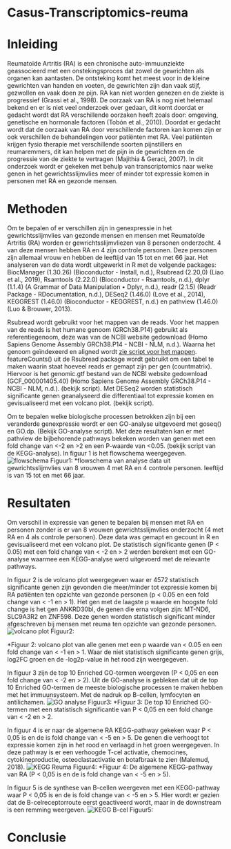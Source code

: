 # Casus-Transcriptomics-reuma
# Inleiding
Reumatoïde Artritis (RA) is een chronische auto-immuunziekte geassocieerd met een onstekingsproces dat zowel de gewrichten als organen kan aantasten. De ontsteking komt het meest voor in de kleine gewrichten van handen en voeten, de gewrichten zijn dan vaak stijf, gezwollen en vaak doen ze pijn. RA kan niet worden genezen en de ziekte is progressief (Grassi et al., 1998). 
De oorzaak van RA is nog niet helemaal bekend en er is niet veel onderzoek over gedaan, dit komt doordat er gedacht wordt dat RA verschillende oorzaken heeft zoals door: omgeving, genetische en hormonale factoren (Tobón et al., 2010).
Doordat er gedacht wordt dat de oorzaak van RA door verschillende factoren kan komen zijn er ook verschillen de behandelingen voor patiënten met RA. Veel patiënten krijgen fysio therapie met verschillende soorten pijnstillers en reumaremmers, dit kan helpen met de pijn in de gewrichten en de progressie van de ziekte te vertragen (Majithia & Geraci, 2007). 
In dit onderzoek wordt er gekeken met behulp van transcriptomics naar welke genen in het gewrichtsslijmvlies meer of minder tot expressie komen in personen met RA en gezonde mensen.

# Methoden 
Om te bepalen of er verschillen zijn in genexpressie in het gewrichtsslijmvlies van gezonde mensen en mensen met Reumatoïde Artritis (RA) worden er gewrichtsslijmvliezen van 8 personen onderzocht. 4 van deze mensen hebben RA en 4 zijn controle personen. Deze personen zijn allemaal vrouw en hebben de leeftijd van 15 tot en met 66 jaar. Het analyseren van de data wordt uitgewerkt in R met de volgende packages: BiocManager (1.30.26) (Bioconductor - Install, n.d.), Rsubread (2.20,0) (Liao et al., 2019), Rsamtools (2.22.0) (Bioconductor - Rsamtools, n.d.), dplyr (1.1.4) (A Grammar of Data Manipulation • Dplyr, n.d.), readr (2.1.5) (Readr Package - RDocumentation, n.d.), DESeq2 (1.46.0) (Love et al., 2014), KEGGREST (1.46.0) (Bioconductor - KEGGREST, n.d.) en pathview (1.46.0) (Luo & Brouwer, 2013).

Rsubread wordt gebruikt voor het mappen van de reads. Voor het mappen van de reads is het humane genoom (GRCh38.P14) gebruikt als referentiegenoom, deze was van de NCBI website gedownload (Homo Sapiens Genome Assembly GRCh38.P14 - NCBI - NLM, n.d.). Waarna het genoom geïndexeerd en aligned wordt [zie script voor het mappen](https://github.com/Richt01/main/tree/Casus-Transcriptomics-reuma/R_scripts/script_voor_mappen.R).
featureCounts() uit de Rsubread package wordt gebruikt om een tabel te maken waarin staat hoeveel reads er gemapt zijn per gen (countmatrix). Hiervoor is het genomic.gtf bestand van de NCBI website gedownload (GCF_000001405.40) (Homo Sapiens Genome Assembly GRCh38.P14 - NCBI - NLM, n.d.). (bekijk script).
Met DESeq2 worden statistisch significante genen geanalyseerd die differentiaal tot expressie komen en gevisualiseerd met een volcano plot. (bekijk script).

Om te bepalen welke biologische processen betrokken zijn bij een veranderde genexpressie wordt er een GO-analyse uitgevoerd met goseq() en GO.dp. (Bekijk GO-analyse script). Met deze resultaten kan er met pathview de bijbehorende pathways bekeken worden van genen met een fold change van <-2 en >2 en een P-waarde van <0.05. (bekijk script van de KEGG-analyse). In figuur 1 is het flowschema weergegeven.
![flowschema](./figuren/flowchart.png) 
<a id="Fig1">Figuur1:</a> 
*flowschema van analyse data uit gewrichtsslijmvlies van 8 vrouwen 4 met RA en 4 controle personen. leeftijd is van 15 tot en met 66 jaar.  

# Resultaten 
Om verschil in expressie van genen te bepalen bij mensen met RA en personen zonder is er van 8 vrouwen gewrichtsslijmvlies onderzocht (4 met RA en 4 als controle personen). Deze data was gemapt en gecount in R en gevisualiseerd met een volcano plot. De statistisch significante genen (P < 0.05) met een fold change van < -2 en > 2 werden berekent met een GO-analyse waarmee een KEGG-analyse werd uitgevoerd met de relevante pathways.

In figuur 2 is de volcano plot weergegeven waar er 4572 statistisch significante genen zijn gevonden die meer/minder tot expressie komen bij RA patiënten ten opzichte van gezonde personen (p < 0.05 en een fold change van < -1 en > 1). Het gen met de laagste p waarde en hoogste fold change is het gen ANKRD30bl, de genen die erna volgen zijn: MT-ND6, SLC9A3R2 en ZNF598. Deze genen worden statistisch significant minder afgeschreven bij mensen met reuma ten opzichte van gezonde personen.
![volcano plot](./figuren/volcano.png) 
<a id="Fig1">Figuur2:</a>

*Figuur 2: volcano plot van alle genen met een p waarde van < 0.05 en een fold change van < -1 en > 1. Waar de niet statistisch significante genen grijs, log2FC groen en de -log2p-value in het rood zijn weergegeven.

In figuur 3 zijn de top 10 Enriched GO-termen weergeven (P < 0,05 en een fold change van < -2 en > 2). Uit de GO-analyse is gebleken dat uit de top 10 Enriched GO-termen de meeste biologische processen te maken hebben met het immuunsysteem. Met de nadruk op B-cellen, lymfocyten en antilichamen.
 ![GO analyse](./figuren/goresult.png) 
<a id="Fig1">Figuur3:</a>
*Figuur 3: De top 10 Enriched GO-termen met een statistisch significantie van P < 0,05 en een fold change van < -2 en > 2.

In figuur 4 is er naar de algemene RA KEGG-pathway gekeken waar P < 0,05 is en de is fold change van < -5 en > 5. De genen die verhoogt tot expressie komen zijn in het rood en verlaagd in het groen weergegeven. In deze pathway is er een verhoogde T-cel activatie, chemocines, cytokineproductie, osteoclastactivatie en botafbraak te zien (Malemud, 2018). 
![KEGG Reuma](./figuren/hsa05323.pathview.png) 
<a id="Fig1">Figuur4:</a>
*Figuur 4: De algemene KEGG-pathway van RA (P < 0,05 is en de is fold change van < -5 en > 5).

In figuur 5 is de synthese van B-cellen weergeven met een KEGG-pathway waar P < 0,05 is en de is fold change van < -5 en > 5. Hier wordt er gezien dat de B-celreceptorroute eerst geactiveerd wordt, maar in de downstream is een remming weergeven. 
![KEGG B-cel](./figuren/hsa04662.pathview.png) 
<a id="Fig1">Figuur5:</a>


# Conclusie





































